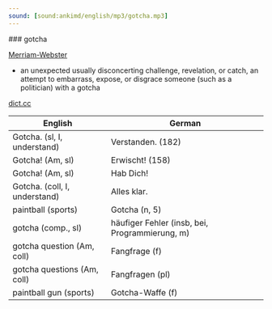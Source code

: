 ```yaml
---
sound: [sound:ankimd/english/mp3/gotcha.mp3]
---
```


\### gotcha

[Merriam-Webster](https://www.merriam-webster.com/dictionary/gotcha)

- an unexpected usually disconcerting challenge, revelation, or catch, an attempt to embarrass, expose, or disgrace someone (such as a politician) with a gotcha

[dict.cc](https://www.dict.cc/gotcha)

| English        | German       |
| -------------- | ------------ |
| Gotcha. (sl, I, understand) | Verstanden. (182) |
| Gotcha! (Am, sl) | Erwischt! (158) |
| Gotcha! (Am, sl) | Hab Dich! |
| Gotcha. (coll, I, understand) | Alles klar. |
| paintball (sports) | Gotcha (n, 5) |
| gotcha (comp., sl) | häufiger Fehler (insb, bei, Programmierung, m) |
| gotcha question (Am, coll) | Fangfrage (f) |
| gotcha questions (Am, coll) | Fangfragen (pl) |
| paintball gun (sports) | Gotcha-Waffe (f) |
